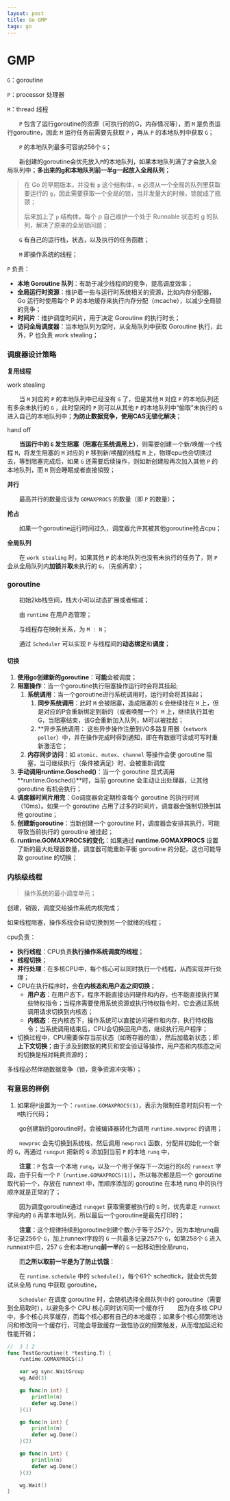 ```yaml
---
layout: post
title: Go GMP
tags: go
---
```


# GMP
`G`：goroutine

`P`：processor 处理器

`M`：thread 线程

&emsp;&emsp;`P` 包含了运行goroutine的资源（可执行的的G，内存情况等），而 `M` 是负责运行goroutine，因此 `M` 运行任务前需要先获取 `P` ，再从 `P` 的本地队列中获取 `G`；

&emsp;&emsp;`P` 的本地队列最多可容纳256个 `G`；

&emsp;&emsp;新创建的goroutine会优先放入`P`的本地队列，如果本地队列满了才会放入全局队列中；**多出来的g和本地队列前一半g一起放入全局队列**；

> 在 Go 的早期版本，并没有 `p` 这个结构体，`m` 必须从一个全局的队列里获取要运行的 `g`，因此需要获取一个全局的锁，当并发量大的时候，锁就成了瓶颈；
>
> 后来加上了 `p` 结构体。每个 p 自己维护一个处于 Runnable 状态的 g 的队列，解决了原来的全局锁问题；
>



&emsp;&emsp;`G` 有自己的运行栈，状态，以及执行的任务函数；

&emsp;&emsp;`M` 即操作系统的线程；

`P` 负责：

+ **本地 Goroutine 队列**：有助于减少线程间的竞争，提高调度效率；
+ **全局运行时资源**：维护着一些与运行时系统相关的资源，比如内存分配器，Go 运行时使用每个 P 的本地缓存来执行内存分配（mcache），以减少全局锁的竞争；
+ **时间片**：维护调度时间片，用于决定 Goroutine 的执行时长；
+ **访问全局调度器**：当本地队列为空时，从全局队列中获取 Goroutine 执行，此外，P 也负责 work stealing；



### 调度器设计策略
**复用线程**

work stealing

&emsp;&emsp;当 `M` 对应的 `P` 的本地队列中已经没有 `G` 了，但是其他 `M` 对应 `P` 的本地队列还有多余未执行的 `G` ，此时空闲的 `P` 则可以从其他 `P` 的本地队列中“偷取”未执行的 `G` 进入自己的本地队列中；**为防止数据竞争，使用CAS无锁化解决**；

hand off

&emsp;&emsp;**当运行中的 `G` 发生阻塞（阻塞在系统调用上）**，则需要创建一个新/唤醒一个线程 `M`，将发生阻塞的 `M` 对应的 `P` 移到新/唤醒的线程 `M` 上，物理cpu也会切换过去，等到阻塞完成后，如果 `G` 还需要后续操作，则如新创建般再次加入其他 `P` 的本地队列，而 `M` 则会睡眠或者直接销毁；



**并行**

&emsp;&emsp;最高并行的数量应该为 `GOMAXPROCS` 的数量（即 `P` 的数量）；

**抢占**

&emsp;&emsp;如果一个goroutine运行时间过久，调度器允许其被其他goroutine抢占cpu；

**全局队列**

&emsp;&emsp;在 `work stealing` 时，如果其他 `P` 的本地队列也没有未执行的任务了，则 `P` 会从全局队列内**加锁**并**取**未执行的 `G`，（先偷再拿）；

### goroutine

&emsp;&emsp;初始2kb栈空间，栈大小可以动态扩展或者缩减；

&emsp;&emsp;由 `runtime` 在用户态管理；

&emsp;&emsp;与线程存在映射关系，为 `M : N`；

&emsp;&emsp;通过 `Scheduler` 可以实现 `P` 与线程间的**动态绑定**和**调度**；

#### 切换
1. **使用go创建新的goroutine**：**可能**会被调度；
2. **阻塞操作**：当一个goroutine执行阻塞操作运行时会将其挂起;
    1. **系统调用**：当一个goroutine进行系统调用时，运行时会将其挂起；
        1. **同步系统调用**：此时 `M` 会被阻塞，造成阻塞的 `G` 会继续挂在 `M` 上，但是对应的P会重新绑定到新的（或者唤醒一个）`M` 上，继续执行其他G，当阻塞结束，该G会重新加入队列，M可以被挂起；
        2. **异步系统调用： 这些异步操作注册到I/O多路复用器（`network poller`）中，并在操作完成时得到通知，即在有数据可读或可写时重新激活它；
    2. **内存同步访问**：如 `atomic`、`mutex`、`channel` 等操作会使 goroutine 阻塞，当可继续执行（条件被满足）时，会被重新调度
3. **手动调用runtime.Gosched()**：当一个 goroutine 显式调用**runtime.Gosched()**时，当前 goroutine 会主动让出处理器，让其他 goroutine 有机会执行；
4. **调度器时间片用完**：Go调度器会定期检查每个 goroutine 的执行时间（10ms）。如果一个 goroutine 占用了过多的时间片，调度器会强制切换到其他 goroutine；
5. **创建新goroutine**：当新创建一个 goroutine 时，调度器会安排其执行，可能导致当前执行的 goroutine 被挂起；
6. **runtime.GOMAXPROCS的变化**：如果通过 **runtime.GOMAXPROCS** 设置了新的最大处理器数量，调度器可能重新平衡 goroutine 的分配，这也可能导致 goroutine 的切换；

### 内核级线程
> 操作系统的最小调度单元；
>

创建，销毁，调度交给操作系统内核完成；

如果线程阻塞，操作系统会自动切换到另一个就绪的线程；

cpu负责：

+ **执行线程**：CPU负责**执行操作系统调度的线程**；
+ **线程切换**；
+ **并行处理**：在多核CPU中，每个核心可以同时执行一个线程，从而实现并行处理；
+ CPU在执行程序时，会**在内核态和用户态之间切换**；
    - **用户态**：在用户态下，程序不能直接访问硬件和内存，也不能直接执行某些特权指令；当程序需要使用系统资源或执行特权指令时，它会通过系统调用请求切换到内核态；
    - **内核态**：在内核态下，操作系统可以直接访问硬件和内存，执行特权指令；当系统调用结束后，CPU会切换回用户态，继续执行用户程序；
+ 切换过程中，CPU需要保存当前状态（如寄存器的值），然后加载新状态；即**上下文切换**；由于涉及到数据的拷贝和安全验证等操作，用户态和内核态之间的切换是相对耗费资源的；

多线程必然伴随数据竞争（锁，竞争资源冲突等）；


### 有意思的样例
1. 如果将`P`设置为一个：`runtime.GOMAXPROCS(1)`，表示为限制任意时刻只有一个`M`执行代码；

&emsp;&emsp;go创建新的goroutine时，会被编译器转化为调用 `runtime.newproc` 的调用；

&emsp;&emsp;`newproc` 会先切换到系统栈，然后调用 `newproc1` 函数，分配并初始化一个新的 `G`，再通过 `runqput` 把新的 `G` 添加到当前 `P` 的本地 `runq` 中，

&emsp;&emsp;**注意**：`P` 包含一个本地 `runq`，以及一个用于保存下一次运行的`G`的 `runnext` 字段，由于只有一个 `P`（`runtime.GOMAXPROCS(1)`），所以每次都是后一个 goroutine 取代前一个，存放在 runnext 中，而顺序添加的 goroutine 在本地 runq 中的执行顺序就是正常的了；

&emsp;&emsp;因为调度goroutine通过 `runqget` 获取需要被执行的 `G` 时，优先拿走 `runnext` 字段内的 `G` 再拿本地队列，所以最后一个goroutine是最先打印的；

&emsp;&emsp;**注意**：这个规律持续到goroutine创建个数小于等于257个，因为本地runq最多记录256个 `G`，加上runnext字段的 `G` 一共最多记录257个 `G`，如第258个 `G` 进入runnext中后，257 `G` 会和本地runq**前一半**的 `G` 一起移动到全局runq，

&emsp;&emsp;而**之所以取前一半是为了防止饥饿**：

&emsp;&emsp;在 `runtime.schedule` 中的 `schedule()`，每个61个 schedtick，就会优先尝试从全局 runq 中获取 goroutine，

&emsp;&emsp;`Scheduler` 在调度 goroutine 时，会随机选择全局队列中的 goroutine（需要到全局取时），以避免多个 CPU 核心同时访问同一个缓存行
&emsp;&emsp;因为在多核 CPU 中，多个核心共享缓存，而每个核心都有自己的本地缓存；如果多个核心频繁地访问和修改同一个缓存行，可能会导致缓存一致性协议的频繁触发，从而增加延迟和性能开销；

```go
//  3 1 2
func TestGoroutine(t *testing.T) {
    runtime.GOMAXPROCS(1)

    var wg sync.WaitGroup
    wg.Add(3)

    go func(n int) {
        println(n)
        defer wg.Done()
    }(1)

    go func(n int) {
        println(n)
        defer wg.Done()
    }(2)

    go func(n int) {
        println(n)
        defer wg.Done()
    }(3)

    wg.Wait()
}
```
